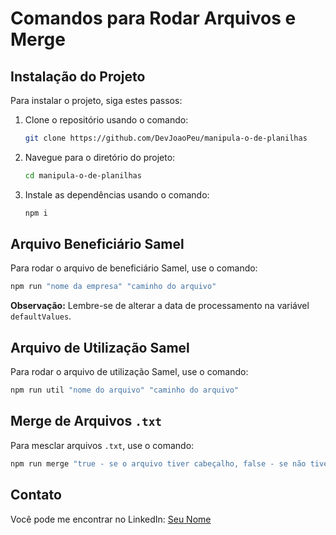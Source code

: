 # Comandos para Rodar Arquivos e Merge

## Instalação do Projeto

Para instalar o projeto, siga estes passos:

1. Clone o repositório usando o comando:

   ```bash
   git clone https://github.com/DevJoaoPeu/manipula-o-de-planilhas
   ```

2. Navegue para o diretório do projeto:

   ```bash
   cd manipula-o-de-planilhas
   ```

3. Instale as dependências usando o comando:

   ```bash
   npm i
   ```

## Arquivo Beneficiário Samel

Para rodar o arquivo de beneficiário Samel, use o comando:

```bash
npm run "nome da empresa" "caminho do arquivo"
```

**Observação:** Lembre-se de alterar a data de processamento na variável `defaultValues`.

## Arquivo de Utilização Samel

Para rodar o arquivo de utilização Samel, use o comando:

```bash
npm run util "nome do arquivo" "caminho do arquivo"
```

## Merge de Arquivos `.txt`

Para mesclar arquivos `.txt`, use o comando:

```bash
npm run merge "true - se o arquivo tiver cabeçalho, false - se não tiver" "caminho do arquivo"
```

## Contato

Você pode me encontrar no LinkedIn: [Seu Nome](https://www.linkedin.com/in/seu-nome)
